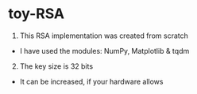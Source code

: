 # toy-RSA
1. This RSA implementation was created from scratch
- I have used the modules: NumPy, Matplotlib & tqdm
2. The key size is 32 bits
- It can be increased, if your hardware allows
